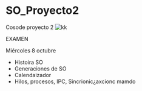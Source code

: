 # SO_Proyecto2
Cosode proyecto 2 
![kk](https://www.canva.com/design/DAG0G3DjoJI/yjY5rqqm78u5-lyrWtLwyg/edit?utm_content=DAG0G3DjoJI&utm_campaign=designshare&utm_medium=link2&utm_source=sharebutton)

EXAMEN

Miércoles 8 octubre
- Histoira SO
- Generaciones de SO
- Calendaizador
- Hilos, procesos, IPC, Sincrionic¿axcionc
mamdo
